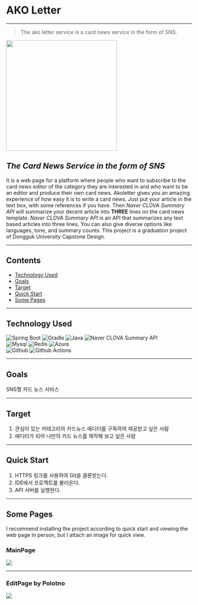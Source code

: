 # AKO Letter
***
> The ako letter service is a card news service in the form of SNS.
<img src="https://user-images.githubusercontent.com/82192655/242472378-d7789f00-b6cf-4198-9017-c1342fe4912b.png" width=300>

## _The Card News Service in the form of SNS_
It is a web page for a platform where people who want to subscribe to the card news editor of the category they are interested in and who want to be an editor and produce their own card news. Akoletter gives you an amazing experience of how easy it is to write a card news. Just put your article in the text box, with some references if you have. Then _Naver CLOVA Summary API_ will summarize your decent article into **THREE** lines on the card news template. _Naver CLOVA Summary API_ is an API that summarizes any text based articles into three lines. You can also give diverse options like languages, tone, and summary counts. This project is a graduation project of Dongguk University Capstone Design.
***
## Contents
 - [Technology Used](#technology-used)
 - [Goals](#Goals)
 - [Target](#Target)
 - [Quick Start](#quick-start)
 - [Some Pages](#some-pages)

***
## Technology Used
![Spring Boot](https://img.shields.io/badge/springboot_3.0.4-444444?style=for-the-badge&logo=springboot) ![Gradle](https://img.shields.io/badge/gradle-444444?style=for-the-badge&logo=gradle) ![Java](https://img.shields.io/badge/Java_17-444444?style=for-the-badge&logo=Java&logoColor=white) ![Naver CLOVA Summary API](https://img.shields.io/badge/Naver_CLOVA_Summary_API-444444?style=for-the-badge&logo=naver)  <br/>
![Mysql](https://img.shields.io/badge/mysql_8.0.32-444444?style=for-the-badge&logo=mysql)
![Redis](https://img.shields.io/badge/redis-444444?style=for-the-badge&logo=redis)
![Azure](https://img.shields.io/badge/microsoftazure-444444?style=for-the-badge&logo=microsoftazure)<br/>
![Github](https://img.shields.io/badge/github-444444?style=for-the-badge&logo=github)
![Github Actions](https://img.shields.io/badge/githubactions-444444?style=for-the-badge&logo=githubactions)

***
## Goals
SNS형 카드 뉴스 서비스
***
## Target
1. 관심이 있는 카테고리의 카드뉴스 에디터를 구독하여 제공받고 싶은 사람
2. 에디터가 되어 나만의 카드 뉴스를 제작해 보고 싶은 사람
***
## Quick Start
1. HTTPS 링크를 사용하여 Git을 클론받는다.
2. IDE에서 프로젝트를 불러온다.
3. API 서버를 실행한다.
***
## Some Pages
I recommend installing the project according to quick start and viewing the web page in person, but I attach an image for quick view.
### MainPage
<img src="https://user-images.githubusercontent.com/82192655/242469281-62d30c95-a660-4122-8d89-f41436991abc.png"/>

***
### EditPage by Polotno
<img src="https://user-images.githubusercontent.com/82192655/242469234-627ee098-4ad0-4d0a-bcef-57392eef90b5.png"/>